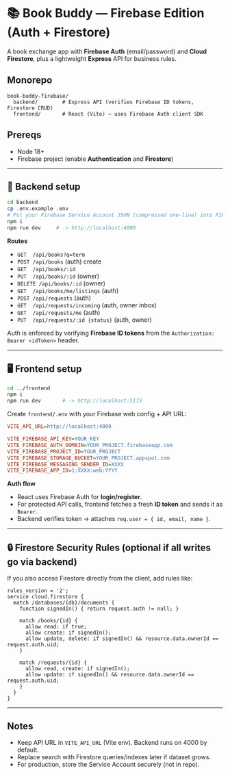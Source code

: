 # 📚 Book Buddy — Firebase Edition (Auth + Firestore)

A book exchange app with **Firebase Auth** (email/password) and **Cloud Firestore**, plus a lightweight **Express** API for business rules.

## Monorepo
```
book-buddy-firebase/
  backend/        # Express API (verifies Firebase ID tokens, Firestore CRUD)
  frontend/       # React (Vite) — uses Firebase Auth client SDK
```

## Prereqs
- Node 18+
- Firebase project (enable **Authentication** and **Firestore**)

---
## 🔧 Backend setup
```bash
cd backend
cp .env.example .env
# Put your Firebase Service Account JSON (compressed one-line) into FIREBASE_SERVICE_ACCOUNT_JSON=...
npm i
npm run dev     # -> http://localhost:4000
```

**Routes**
- `GET  /api/books?q=term`
- `POST /api/books` (auth) create
- `GET  /api/books/:id`
- `PUT  /api/books/:id` (owner)
- `DELETE /api/books/:id` (owner)
- `GET  /api/books/me/listings` (auth)
- `POST /api/requests` (auth)
- `GET  /api/requests/incoming` (auth, owner inbox)
- `GET  /api/requests/me` (auth)
- `PUT  /api/requests/:id {status}` (auth, owner)

Auth is enforced by verifying **Firebase ID tokens** from the `Authorization: Bearer <idToken>` header.

---
## 🖥 Frontend setup
```bash
cd ../frontend
npm i
npm run dev       # -> http://localhost:5173
```

Create `frontend/.env` with your Firebase web config + API URL:
```ini
VITE_API_URL=http://localhost:4000

VITE_FIREBASE_API_KEY=YOUR_KEY
VITE_FIREBASE_AUTH_DOMAIN=YOUR_PROJECT.firebaseapp.com
VITE_FIREBASE_PROJECT_ID=YOUR_PROJECT
VITE_FIREBASE_STORAGE_BUCKET=YOUR_PROJECT.appspot.com
VITE_FIREBASE_MESSAGING_SENDER_ID=XXXX
VITE_FIREBASE_APP_ID=1:XXXX:web:YYYY
```

**Auth flow**
- React uses Firebase Auth for **login/register**.
- For protected API calls, frontend fetches a fresh **ID token** and sends it as `Bearer`.
- Backend verifies token → attaches `req.user = { id, email, name }`.

---
## 🔒 Firestore Security Rules (optional if all writes go via backend)
If you also access Firestore directly from the client, add rules like:
```
rules_version = '2';
service cloud.firestore {
  match /databases/{db}/documents {
    function signedIn() { return request.auth != null; }

    match /books/{id} {
      allow read: if true;
      allow create: if signedIn();
      allow update, delete: if signedIn() && resource.data.ownerId == request.auth.uid;
    }

    match /requests/{id} {
      allow read, create: if signedIn();
      allow update: if signedIn() && resource.data.ownerId == request.auth.uid;
    }
  }
}
```

---
## Notes
- Keep API URL in `VITE_API_URL` (Vite env). Backend runs on 4000 by default.
- Replace search with Firestore queries/indexes later if dataset grows.
- For production, store the Service Account securely (not in repo).
